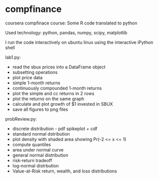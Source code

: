 compfinance
===========

coursera compfinace course: Some R code translated to python

Used technology: python, pandas, numpy, scipy, matplotlib

I run the code interactively on ubuntu linux using the interactive iPython shell

lab1.py:
- read the sbux prices into a DataFrame object
- subsetting operations
- plot price data
- simple 1-month returns
- continuously compounded 1-month returns
- plot the simple and cc returns in 2 rows
- plot the returns on the same graph
- calculate and plot growth of $1 invested in SBUX
- save all figures to png files

probReview.py:
- discrete distribution - pdf spikeplot + cdf
- standard normal dstribution
- plot density with shaded area showing Pr(-2 <= x <= 1)
- compute quantiles
- area under normal curve
- general normal distribution
- risk-return tradeoff
- log-normal distrbution
- Value-at-Risk return, wealth, and loss distributions

